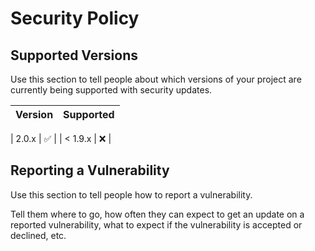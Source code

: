 # Security Policy

## Supported Versions

Use this section to tell people about which versions of your project are
currently being supported with security updates.

| Version | Supported          |
| ------- | ------------------ |

| 2.0.x   | :white_check_mark: |
| < 1.9.x   | :x:                |

## Reporting a Vulnerability

Use this section to tell people how to report a vulnerability.

Tell them where to go, how often they can expect to get an update on a
reported vulnerability, what to expect if the vulnerability is accepted or
declined, etc.
